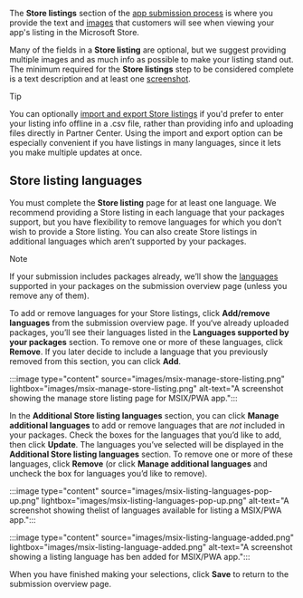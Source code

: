 The **Store listings** section of the [app submission process](../../../apps/publish/publish-your-app/create-app-submission.md) is where you provide the text and [images](../../../apps/publish/publish-your-app/screenshots-and-images.md) that customers will see when viewing your app's listing in the Microsoft Store.

Many of the fields in a **Store listing** are optional, but we suggest providing multiple images and as much info as possible to make your listing stand out. The minimum required for the **Store listings** step to be considered complete is a text description and at least one [screenshot](../../../apps/publish/publish-your-app/screenshots-and-images.md#screenshots).

> [!TIP]
> You can optionally [import and export Store listings](../../../apps/publish/publish-your-app/import-and-export-store-listings.md) if you'd prefer to enter your listing info offline in a .csv file, rather than providing info and uploading files directly in Partner Center. Using the import and export option can be especially convenient if you have listings in many languages, since it lets you make multiple updates at once.

## Store listing languages

You must complete the **Store listing** page for at least one language. We recommend providing a Store listing in each language that your packages support, but you have flexibility to remove languages for which you don’t wish to provide a Store listing. You can also create Store listings in additional languages which aren’t supported by your packages.

> [!NOTE]
> If your submission includes packages already, we’ll show the [languages](../../../apps/publish/publish-your-app/supported-languages.md) supported in your packages on the submission overview page (unless you remove any of them).

To add or remove languages for your Store listings, click **Add/remove languages** from the submission overview page. If you‘ve already uploaded packages, you’ll see their languages listed in the **Languages supported by your packages** section. To remove one or more of these languages, click **Remove**. If you later decide to include a language that you previously removed from this section, you can click **Add**.

:::image type="content" source="images/msix-manage-store-listing.png" lightbox="images/msix-manage-store-listing.png" alt-text="A screenshot showing the manage store listing page for MSIX/PWA app.":::

In the **Additional Store listing languages** section, you can click **Manage additional languages** to add or remove languages that are *not* included in your packages. Check the boxes for the languages that you’d like to add, then click **Update**. The languages you’ve selected will be displayed in the **Additional Store listing languages** section. To remove one or more of these languages, click **Remove** (or click **Manage additional languages** and uncheck the box for languages you’d like to remove).

:::image type="content" source="images/msix-listing-languages-pop-up.png" lightbox="images/msix-listing-languages-pop-up.png" alt-text="A screenshot showing thelist of languages available for listing a MSIX/PWA app.":::

:::image type="content" source="images/msix-listing-language-added.png" lightbox="images/msix-listing-language-added.png" alt-text="A screenshot showing a listing language has ben added for MSIX/PWA app.":::

When you have finished making your selections, click **Save** to return to the submission overview page.

